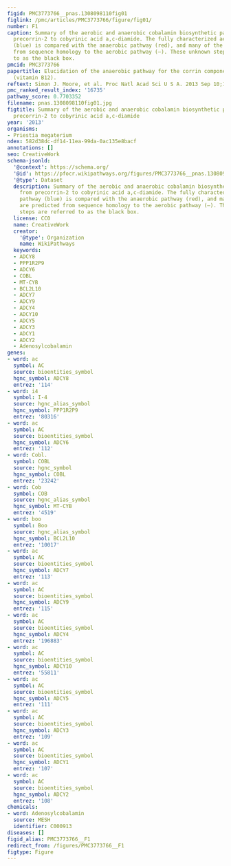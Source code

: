 ```yaml
---
figid: PMC3773766__pnas.1308098110fig01
figlink: /pmc/articles/PMC3773766/figure/fig01/
number: F1
caption: Summary of the aerobic and anaerobic cobalamin biosynthetic pathways from
  precorrin-2 to cobyrinic acid a,c-diamide. The fully characterized aerobic pathway
  (blue) is compared with the anaerobic pathway (red), and many of the steps are predicted
  from sequence homology to the aerobic pathway (–). These unknown steps are referred
  to as the black box.
pmcid: PMC3773766
papertitle: Elucidation of the anaerobic pathway for the corrin component of cobalamin
  (vitamin B12).
reftext: Simon J. Moore, et al. Proc Natl Acad Sci U S A. 2013 Sep 10;110(37):14906-14911.
pmc_ranked_result_index: '16735'
pathway_score: 0.7703352
filename: pnas.1308098110fig01.jpg
figtitle: Summary of the aerobic and anaerobic cobalamin biosynthetic pathways from
  precorrin-2 to cobyrinic acid a,c-diamide
year: '2013'
organisms:
- Priestia megaterium
ndex: 582d38dc-df14-11ea-99da-0ac135e8bacf
annotations: []
seo: CreativeWork
schema-jsonld:
  '@context': https://schema.org/
  '@id': https://pfocr.wikipathways.org/figures/PMC3773766__pnas.1308098110fig01.html
  '@type': Dataset
  description: Summary of the aerobic and anaerobic cobalamin biosynthetic pathways
    from precorrin-2 to cobyrinic acid a,c-diamide. The fully characterized aerobic
    pathway (blue) is compared with the anaerobic pathway (red), and many of the steps
    are predicted from sequence homology to the aerobic pathway (–). These unknown
    steps are referred to as the black box.
  license: CC0
  name: CreativeWork
  creator:
    '@type': Organization
    name: WikiPathways
  keywords:
  - ADCY8
  - PPP1R2P9
  - ADCY6
  - COBL
  - MT-CYB
  - BCL2L10
  - ADCY7
  - ADCY9
  - ADCY4
  - ADCY10
  - ADCY5
  - ADCY3
  - ADCY1
  - ADCY2
  - Adenosylcobalamin
genes:
- word: ac
  symbol: AC
  source: bioentities_symbol
  hgnc_symbol: ADCY8
  entrez: '114'
- word: i4
  symbol: I-4
  source: hgnc_alias_symbol
  hgnc_symbol: PPP1R2P9
  entrez: '80316'
- word: ac
  symbol: AC
  source: bioentities_symbol
  hgnc_symbol: ADCY6
  entrez: '112'
- word: Cobl.
  symbol: COBL
  source: hgnc_symbol
  hgnc_symbol: COBL
  entrez: '23242'
- word: Cob
  symbol: COB
  source: hgnc_alias_symbol
  hgnc_symbol: MT-CYB
  entrez: '4519'
- word: boo
  symbol: Boo
  source: hgnc_alias_symbol
  hgnc_symbol: BCL2L10
  entrez: '10017'
- word: ac
  symbol: AC
  source: bioentities_symbol
  hgnc_symbol: ADCY7
  entrez: '113'
- word: ac
  symbol: AC
  source: bioentities_symbol
  hgnc_symbol: ADCY9
  entrez: '115'
- word: ac
  symbol: AC
  source: bioentities_symbol
  hgnc_symbol: ADCY4
  entrez: '196883'
- word: ac
  symbol: AC
  source: bioentities_symbol
  hgnc_symbol: ADCY10
  entrez: '55811'
- word: ac
  symbol: AC
  source: bioentities_symbol
  hgnc_symbol: ADCY5
  entrez: '111'
- word: ac
  symbol: AC
  source: bioentities_symbol
  hgnc_symbol: ADCY3
  entrez: '109'
- word: ac
  symbol: AC
  source: bioentities_symbol
  hgnc_symbol: ADCY1
  entrez: '107'
- word: ac
  symbol: AC
  source: bioentities_symbol
  hgnc_symbol: ADCY2
  entrez: '108'
chemicals:
- word: Adenosylcobalamin
  source: MESH
  identifier: C000913
diseases: []
figid_alias: PMC3773766__F1
redirect_from: /figures/PMC3773766__F1
figtype: Figure
---
```

